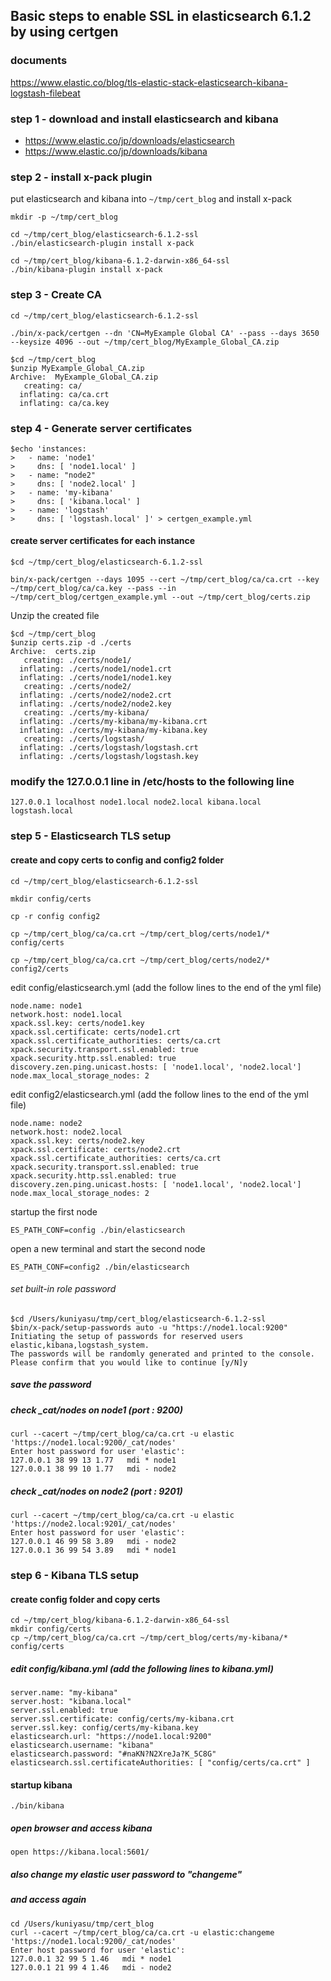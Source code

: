 ## Basic steps to enable SSL in elasticsearch 6.1.2 by using certgen


### documents
https://www.elastic.co/blog/tls-elastic-stack-elasticsearch-kibana-logstash-filebeat


### step 1 - download and install elasticsearch and kibana

- https://www.elastic.co/jp/downloads/elasticsearch
- https://www.elastic.co/jp/downloads/kibana


### step 2 - install x-pack plugin

put elasticsearch and kibana into `~/tmp/cert_blog` and install x-pack

```
mkdir -p ~/tmp/cert_blog

cd ~/tmp/cert_blog/elasticsearch-6.1.2-ssl
./bin/elasticsearch-plugin install x-pack

cd ~/tmp/cert_blog/kibana-6.1.2-darwin-x86_64-ssl
./bin/kibana-plugin install x-pack
```


### step 3 - Create CA

```
cd ~/tmp/cert_blog/elasticsearch-6.1.2-ssl

./bin/x-pack/certgen --dn 'CN=MyExample Global CA' --pass --days 3650 --keysize 4096 --out ~/tmp/cert_blog/MyExample_Global_CA.zip
```


```
$cd ~/tmp/cert_blog
$unzip MyExample_Global_CA.zip
Archive:  MyExample_Global_CA.zip
   creating: ca/
  inflating: ca/ca.crt               
  inflating: ca/ca.key         
```



### step 4 - Generate server certificates

```
$echo 'instances:
>   - name: 'node1'
>     dns: [ 'node1.local' ]
>   - name: "node2"
>     dns: [ 'node2.local' ]
>   - name: 'my-kibana'
>     dns: [ 'kibana.local' ]
>   - name: 'logstash'
>     dns: [ 'logstash.local' ]' > certgen_example.yml
```

#### create server certificates for each instance
```
$cd ~/tmp/cert_blog/elasticsearch-6.1.2-ssl

bin/x-pack/certgen --days 1095 --cert ~/tmp/cert_blog/ca/ca.crt --key ~/tmp/cert_blog/ca/ca.key --pass --in ~/tmp/cert_blog/certgen_example.yml --out ~/tmp/cert_blog/certs.zip
```

Unzip the created file


```
$cd ~/tmp/cert_blog
$unzip certs.zip -d ./certs
Archive:  certs.zip
   creating: ./certs/node1/
  inflating: ./certs/node1/node1.crt  
  inflating: ./certs/node1/node1.key  
   creating: ./certs/node2/
  inflating: ./certs/node2/node2.crt  
  inflating: ./certs/node2/node2.key  
   creating: ./certs/my-kibana/
  inflating: ./certs/my-kibana/my-kibana.crt  
  inflating: ./certs/my-kibana/my-kibana.key  
   creating: ./certs/logstash/
  inflating: ./certs/logstash/logstash.crt  
  inflating: ./certs/logstash/logstash.key  
```

### modify the 127.0.0.1 line in /etc/hosts to the following line

`127.0.0.1 localhost node1.local node2.local kibana.local logstash.local`


### step 5 - Elasticsearch TLS setup

#### create and copy certs to config and config2 folder

```
cd ~/tmp/cert_blog/elasticsearch-6.1.2-ssl

mkdir config/certs

cp -r config config2

cp ~/tmp/cert_blog/ca/ca.crt ~/tmp/cert_blog/certs/node1/* config/certs

cp ~/tmp/cert_blog/ca/ca.crt ~/tmp/cert_blog/certs/node2/* config2/certs
```

edit config/elasticsearch.yml (add the follow lines to the end of the yml file)

```
node.name: node1
network.host: node1.local
xpack.ssl.key: certs/node1.key
xpack.ssl.certificate: certs/node1.crt
xpack.ssl.certificate_authorities: certs/ca.crt
xpack.security.transport.ssl.enabled: true
xpack.security.http.ssl.enabled: true
discovery.zen.ping.unicast.hosts: [ 'node1.local', 'node2.local']
node.max_local_storage_nodes: 2
```

edit config2/elasticsearch.yml (add the follow lines to the end of the yml file)

```
node.name: node2
network.host: node2.local
xpack.ssl.key: certs/node2.key
xpack.ssl.certificate: certs/node2.crt
xpack.ssl.certificate_authorities: certs/ca.crt
xpack.security.transport.ssl.enabled: true
xpack.security.http.ssl.enabled: true
discovery.zen.ping.unicast.hosts: [ 'node1.local', 'node2.local']
node.max_local_storage_nodes: 2
```

startup the first node

`ES_PATH_CONF=config ./bin/elasticsearch`



open a new terminal and start the second node

`ES_PATH_CONF=config2 ./bin/elasticsearch`



###### set built-in role password

```
$cd /Users/kuniyasu/tmp/cert_blog/elasticsearch-6.1.2-ssl
$bin/x-pack/setup-passwords auto -u "https://node1.local:9200"
Initiating the setup of passwords for reserved users elastic,kibana,logstash_system.
The passwords will be randomly generated and printed to the console.
Please confirm that you would like to continue [y/N]y
```

##### save the password

##### check _cat/nodes on node1 (port : 9200)
```
curl --cacert ~/tmp/cert_blog/ca/ca.crt -u elastic 'https://node1.local:9200/_cat/nodes'
Enter host password for user 'elastic':
127.0.0.1 38 99 13 1.77   mdi * node1
127.0.0.1 38 99 10 1.77   mdi - node2
```

##### check _cat/nodes on node2 (port : 9201)
```
curl --cacert ~/tmp/cert_blog/ca/ca.crt -u elastic 'https://node2.local:9201/_cat/nodes'
Enter host password for user 'elastic':
127.0.0.1 46 99 58 3.89   mdi - node2
127.0.0.1 36 99 54 3.89   mdi * node1
```

### step 6 - Kibana TLS setup

#### create config folder and copy certs
```
cd ~/tmp/cert_blog/kibana-6.1.2-darwin-x86_64-ssl
mkdir config/certs
cp ~/tmp/cert_blog/ca/ca.crt ~/tmp/cert_blog/certs/my-kibana/* config/certs
```


##### edit config/kibana.yml (add the following lines to kibana.yml)
```
server.name: "my-kibana"
server.host: "kibana.local"
server.ssl.enabled: true
server.ssl.certificate: config/certs/my-kibana.crt
server.ssl.key: config/certs/my-kibana.key
elasticsearch.url: "https://node1.local:9200"
elasticsearch.username: "kibana"
elasticsearch.password: "#naKN?N2XreJa?K_5C8G"
elasticsearch.ssl.certificateAuthorities: [ "config/certs/ca.crt" ]
```

#### startup kibana

`./bin/kibana`



##### open browser and access kibana

`open https://kibana.local:5601/`

##### also change my elastic user password to "changeme"
##### and access again

```
cd /Users/kuniyasu/tmp/cert_blog
curl --cacert ~/tmp/cert_blog/ca/ca.crt -u elastic:changeme 'https://node1.local:9200/_cat/nodes'
Enter host password for user 'elastic':
127.0.0.1 32 99 5 1.46   mdi * node1
127.0.0.1 21 99 4 1.46   mdi - node2
```
